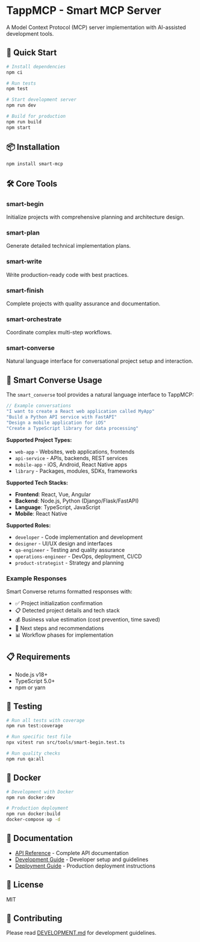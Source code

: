 # TappMCP - Smart MCP Server

A Model Context Protocol (MCP) server implementation with AI-assisted development tools.

## 🚀 Quick Start

```bash
# Install dependencies
npm ci

# Run tests
npm test

# Start development server
npm run dev

# Build for production
npm run build
npm start
```

## 📦 Installation

```bash
npm install smart-mcp
```

## 🛠️ Core Tools

### smart-begin
Initialize projects with comprehensive planning and architecture design.

### smart-plan
Generate detailed technical implementation plans.

### smart-write
Write production-ready code with best practices.

### smart-finish
Complete projects with quality assurance and documentation.

### smart-orchestrate
Coordinate complex multi-step workflows.

### smart-converse
Natural language interface for conversational project setup and interaction.

## 💬 Smart Converse Usage

The `smart_converse` tool provides a natural language interface to TappMCP:

```javascript
// Example conversations
"I want to create a React web application called MyApp"
"Build a Python API service with FastAPI"
"Design a mobile application for iOS"
"Create a TypeScript library for data processing"
```

**Supported Project Types:**
- `web-app` - Websites, web applications, frontends
- `api-service` - APIs, backends, REST services
- `mobile-app` - iOS, Android, React Native apps
- `library` - Packages, modules, SDKs, frameworks

**Supported Tech Stacks:**
- **Frontend**: React, Vue, Angular
- **Backend**: Node.js, Python (Django/Flask/FastAPI)
- **Language**: TypeScript, JavaScript
- **Mobile**: React Native

**Supported Roles:**
- `developer` - Code implementation and development
- `designer` - UI/UX design and interfaces
- `qa-engineer` - Testing and quality assurance
- `operations-engineer` - DevOps, deployment, CI/CD
- `product-strategist` - Strategy and planning

### Example Responses

Smart Converse returns formatted responses with:
- ✅ Project initialization confirmation
- 📋 Detected project details and tech stack
- 💰 Business value estimation (cost prevention, time saved)
- 🎯 Next steps and recommendations
- 📊 Workflow phases for implementation

## 📋 Requirements

- Node.js v18+
- TypeScript 5.0+
- npm or yarn

## 🧪 Testing

```bash
# Run all tests with coverage
npm run test:coverage

# Run specific test file
npx vitest run src/tools/smart-begin.test.ts

# Run quality checks
npm run qa:all
```

## 🐳 Docker

```bash
# Development with Docker
npm run docker:dev

# Production deployment
npm run docker:build
docker-compose up -d
```

## 📖 Documentation

- [API Reference](./docs/API.md) - Complete API documentation
- [Development Guide](./docs/DEVELOPMENT.md) - Developer setup and guidelines
- [Deployment Guide](./docs/DEPLOYMENT.md) - Production deployment instructions

## 📄 License

MIT

## 🤝 Contributing

Please read [DEVELOPMENT.md](./docs/DEVELOPMENT.md) for development guidelines.